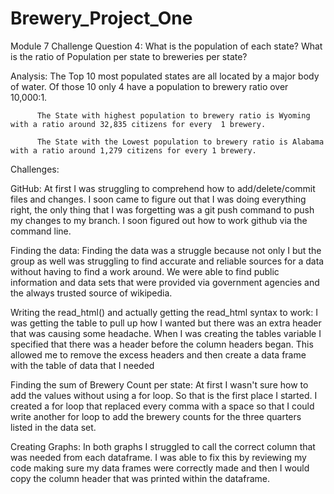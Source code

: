 # Brewery_Project_One
Module 7 Challenge
Question 4: What is the population of each state? What is the ratio of Population per state to breweries per state?

Analysis: The Top 10 most populated states are all located by a major body of water.
            Of those 10 only 4 have a population to brewery ratio over 10,000:1.

          The State with highest population to brewery ratio is Wyoming with a ratio around 32,835 citizens for every  1 brewery. 

          The State with the Lowest population to brewery ratio is Alabama with a ratio around 1,279 citizens for every 1 brewery.


Challenges:

GitHub: 
    At first I was struggling to comprehend how to add/delete/commit files and changes. I soon came to figure out that I was doing everything right, the only thing that I was forgetting was a git push command to push my changes to my branch. I soon figured out how to work github via the command line. 

Finding the data: 
    Finding the data was a struggle because not only I but the group as well was struggling to find accurate and reliable sources for a data without having to find a work around. We were able to find public information and data sets that were provided via government agencies and the always trusted source of wikipedia.

Writing the read_html() and actually getting the read_html syntax to work: 
    I was getting the table to pull up how I wanted but there was an extra header that was causing some headache. When I was creating the tables variable I specified that there was a header before the column headers began. This allowed me to remove the excess headers and then create a data frame with the table of data that I needed

Finding the sum of Brewery Count per state:
    At first I wasn't sure how to add the values without using a for loop. So that is the first place I started. I created a for loop that replaced every comma with a space so that I could write another for loop to add the brewery counts for the three quarters listed in the data set. 

Creating Graphs:
    In both graphs I struggled to call the correct column that was needed from each dataframe.
    I was able to fix this by reviewing my code making sure my data frames were correctly made and then I would copy the column header that was printed within the dataframe.



